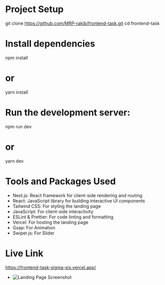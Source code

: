
# Project Setup
git clone https://github.com/MRP-rakib/frontend-task.git
cd frontend-task

# Install dependencies
npm install
# or
yarn install

# Run the development server:
npm run dev
# or
yarn dev

# Tools and Packages Used
- Next.js: React framework for client-side rendering and routing
- React: JavaScript library for building interactive UI components
- Tailwind CSS: For styling the landing page
- JavaScript: For client-side interactivity
- ESLint & Prettier: For code linting and formatting
- Vercel: For hosting the landing page
- Gsap: For Animation
- Swiper.js: For Slider

# Live Link
https://frontend-task-sigma-six.vercel.app/

- ![Landing Page Screenshot](https://github.com/MRP-rakib/frontend-task/blob/fc114910f4d3308d742911baa9fe3681a8121829/screenshot.png)
